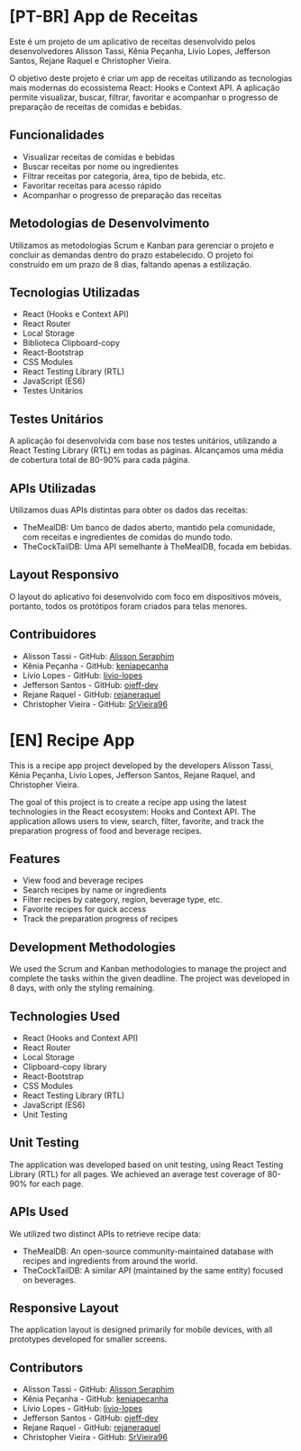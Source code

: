 # [PT-BR] App de Receitas

Este é um projeto de um aplicativo de receitas desenvolvido pelos desenvolvedores Alisson Tassi, Kênia Peçanha, Lívio Lopes, Jefferson Santos, Rejane Raquel e Christopher Vieira.

O objetivo deste projeto é criar um app de receitas utilizando as tecnologias mais modernas do ecossistema React: Hooks e Context API. A aplicação permite visualizar, buscar, filtrar, favoritar e acompanhar o progresso de preparação de receitas de comidas e bebidas.

## Funcionalidades

- Visualizar receitas de comidas e bebidas
- Buscar receitas por nome ou ingredientes
- Filtrar receitas por categoria, área, tipo de bebida, etc.
- Favoritar receitas para acesso rápido
- Acompanhar o progresso de preparação das receitas

## Metodologias de Desenvolvimento

Utilizamos as metodologias Scrum e Kanban para gerenciar o projeto e concluir as demandas dentro do prazo estabelecido. O projeto foi construído em um prazo de 8 dias, faltando apenas a estilização.

## Tecnologias Utilizadas

- React (Hooks e Context API)
- React Router
- Local Storage
- Biblioteca Clipboard-copy
- React-Bootstrap
- CSS Modules
- React Testing Library (RTL)
- JavaScript (ES6)
- Testes Unitários

## Testes Unitários

A aplicação foi desenvolvida com base nos testes unitários, utilizando a React Testing Library (RTL) em todas as páginas. Alcançamos uma média de cobertura total de 80-90% para cada página.

## APIs Utilizadas

Utilizamos duas APIs distintas para obter os dados das receitas:
- TheMealDB: Um banco de dados aberto, mantido pela comunidade, com receitas e ingredientes de comidas do mundo todo.
- TheCockTailDB: Uma API semelhante à TheMealDB, focada em bebidas.

## Layout Responsivo

O layout do aplicativo foi desenvolvido com foco em dispositivos móveis, portanto, todos os protótipos foram criados para telas menores.

## Contribuidores

- Alisson Tassi - GitHub: [Alisson Seraphim](https://github.com/alissonseraphim)
- Kênia Peçanha - GitHub: [keniapecanha](https://github.com/keniapecanha)
- Lívio Lopes - GitHub: [livio-lopes](https://github.com/livio-lopes)
- Jefferson Santos - GitHub: [ojeff-dev](https://github.com/ojeff-dev)
- Rejane Raquel - GitHub: [rejaneraquel](https://github.com/rejaneraquel)
- Christopher Vieira - GitHub: [SrVieira96](https://github.com/SrVieira96)

# [EN] Recipe App

This is a recipe app project developed by the developers Alisson Tassi, Kênia Peçanha, Lívio Lopes, Jefferson Santos, Rejane Raquel, and Christopher Vieira.

The goal of this project is to create a recipe app using the latest technologies in the React ecosystem: Hooks and Context API. The application allows users to view, search, filter, favorite, and track the preparation progress of food and beverage recipes.

## Features

- View food and beverage recipes
- Search recipes by name or ingredients
- Filter recipes by category, region, beverage type, etc.
- Favorite recipes for quick access
- Track the preparation progress of recipes

## Development Methodologies

We used the Scrum and Kanban methodologies to manage the project and complete the tasks within the given deadline. The project was developed in 8 days, with only the styling remaining.

## Technologies Used

- React (Hooks and Context API)
- React Router
- Local Storage
- Clipboard-copy library
- React-Bootstrap
- CSS Modules
- React Testing Library (RTL)
- JavaScript (ES6)
- Unit Testing

## Unit Testing

The application was developed based on unit testing, using React Testing Library (RTL) for all pages. We achieved an average test coverage of 80-90% for each page.

## APIs Used

We utilized two distinct APIs to retrieve recipe data:
- TheMealDB: An open-source community-maintained database with recipes and ingredients from around the world.
- TheCockTailDB: A similar API (maintained by the same entity) focused on beverages.

## Responsive Layout

The application layout is designed primarily for mobile devices, with all prototypes developed for smaller screens.

## Contributors

- Alisson Tassi - GitHub: [Alisson Seraphim](https://github.com/alissonseraphim)
- Kênia Peçanha - GitHub: [keniapecanha](https://github.com/keniapecanha)
- Lívio Lopes - GitHub: [livio-lopes](https://github.com/livio-lopes)
- Jefferson Santos - GitHub: [ojeff-dev](https://github.com/ojeff-dev)
- Rejane Raquel - GitHub: [rejaneraquel](https://github.com/rejaneraquel)
- Christopher Vieira - GitHub: [SrVieira96](https://github.com/SrVieira96)

